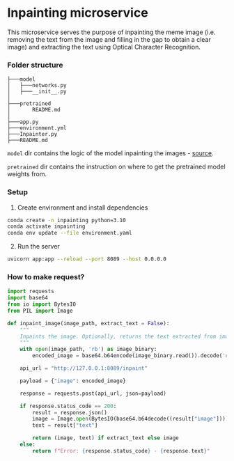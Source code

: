# Inpainting microservice

This microservice serves the purpose of inpainting the meme image (i.e. removing the text from the image and filling in the gap to obtain a clear image) and extracting the text using Optical Character Recognition.

### Folder structure

```
├───model
│   ├───networks.py
│   ├───__init__.py
│
├───pretrained
│       README.md
│
├───app.py
├───environment.yml
├───Inpainter.py
├───README.md

```

`model` dir contains the logic of the model inpainting the images - [source](https://github.com/nipponjo/deepfillv2-pytorch/blob/master/model/networks.py).

`pretrained` dir contains the instruction on where to get the pretrained model weights from.



### Setup

1. Create environment and install dependencies
```bash
conda create -n inpainting python=3.10
conda activate inpainting
conda env update --file environment.yaml
```

2. Run the server
```bash
uvicorn app:app --reload --port 8089 --host 0.0.0.0
```

### How to make request?

```python
import requests
import base64
from io import BytesIO
from PIL import Image

def inpaint_image(image_path, extract_text = False):
    """
    Inpaints the image. Optionally, returns the text extracted from image with OCR.
    """
    with open(image_path, 'rb') as image_binary:
        encoded_image = base64.b64encode(image_binary.read()).decode('utf-8')

    api_url = "http://127.0.0.1:8089/inpaint"

    payload = {"image": encoded_image}

    response = requests.post(api_url, json=payload)

    if response.status_code == 200:
        result = response.json()
        image = Image.open(BytesIO(base64.b64decode((result["image"]))))
        text = result["text"]

        return (image, text) if extract_text else image
    else:
        return f"Error: {response.status_code} - {response.text}"
```
